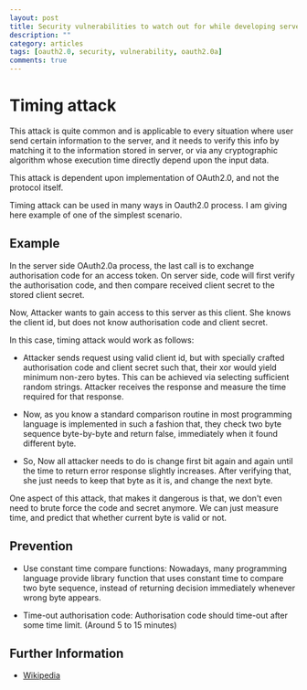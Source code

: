 ```yaml
---
layout: post
title: Security vulnerabilities to watch out for while developing server side OAuth2.0a
description: ""
category: articles
tags: [oauth2.0, security, vulnerability, oauth2.0a]
comments: true
---
```


Timing attack
=============
This attack is quite common and is applicable to every situation where user send certain information to the server, and it needs to verify this info by matching it to the information stored in server, or via any cryptographic algorithm whose execution time directly depend upon the input data.

This attack is dependent upon implementation of OAuth2.0, and not the protocol itself.

Timing attack can be used in many ways in Oauth2.0 process. I am giving here example of one of the simplest scenario.


Example
-------
In the server side OAuth2.0a process, the last call is to exchange authorisation code
for an access token. On server side, code will first verify the authorisation code, and then compare received client secret to the stored client secret.

Now, Attacker wants to gain access to this server as this client. She knows the client id, but does not know authorisation code and client secret. 

In this case, timing attack would work as follows:

* Attacker sends request using valid client id, but with specially crafted authorisation code and client secret such that, their xor would yield minimum non-zero bytes. This can be achieved via selecting sufficient random strings. Attacker receives the response and measure the time required for that response.

* Now, as you know a standard comparison routine in most programming language is implemented in such a fashion that, they check two byte sequence byte-by-byte and return false, immediately when it found different byte.

* So, Now all attacker needs to do is change first bit again and again until the time to return error response slightly increases. After verifying that, she just needs to keep that byte as it is, and change the next byte.

One aspect of this attack, that makes it dangerous is that, we don't even need to brute force the code and secret anymore. We can just measure time, and predict that whether current byte is valid or not.


Prevention
----------
* Use constant time compare functions: Nowadays, many programming language provide library function that uses constant time to compare two byte sequence, instead of returning decision immediately whenever wrong byte appears.

* Time-out authorisation code: Authorisation code should time-out after some time limit. (Around 5 to 15 minutes)


Further Information
-------------------
* [Wikipedia](https://en.wikipedia.org/wiki/Timing_attack)





 



